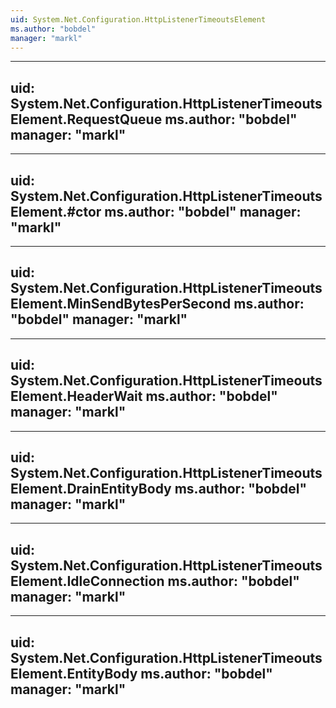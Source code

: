 ```yaml
---
uid: System.Net.Configuration.HttpListenerTimeoutsElement
ms.author: "bobdel"
manager: "markl"
---
```


---
uid: System.Net.Configuration.HttpListenerTimeoutsElement.RequestQueue
ms.author: "bobdel"
manager: "markl"
---

---
uid: System.Net.Configuration.HttpListenerTimeoutsElement.#ctor
ms.author: "bobdel"
manager: "markl"
---

---
uid: System.Net.Configuration.HttpListenerTimeoutsElement.MinSendBytesPerSecond
ms.author: "bobdel"
manager: "markl"
---

---
uid: System.Net.Configuration.HttpListenerTimeoutsElement.HeaderWait
ms.author: "bobdel"
manager: "markl"
---

---
uid: System.Net.Configuration.HttpListenerTimeoutsElement.DrainEntityBody
ms.author: "bobdel"
manager: "markl"
---

---
uid: System.Net.Configuration.HttpListenerTimeoutsElement.IdleConnection
ms.author: "bobdel"
manager: "markl"
---

---
uid: System.Net.Configuration.HttpListenerTimeoutsElement.EntityBody
ms.author: "bobdel"
manager: "markl"
---
